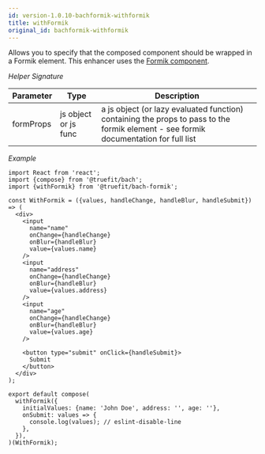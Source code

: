 ```yaml
---
id: version-1.0.10-bachformik-withformik
title: withFormik
original_id: bachformik-withformik
---
```


Allows you to specify that the composed component should be wrapped in a Formik element. This enhancer uses the [Formik component](https://jaredpalmer.com/formik/docs/api/formik).

_Helper Signature_

| Parameter | Type                 | Description                                                                                                                          |
| --------- | -------------------- | ------------------------------------------------------------------------------------------------------------------------------------ |
| formProps | js object or js func | a js object (or lazy evaluated function) containing the props to pass to the formik element - see formik documentation for full list |

_Example_

```
import React from 'react';
import {compose} from '@truefit/bach';
import {withFormik} from '@truefit/bach-formik';

const WithFormik = ({values, handleChange, handleBlur, handleSubmit}) => (
  <div>
    <input
      name="name"
      onChange={handleChange}
      onBlur={handleBlur}
      value={values.name}
    />
    <input
      name="address"
      onChange={handleChange}
      onBlur={handleBlur}
      value={values.address}
    />
    <input
      name="age"
      onChange={handleChange}
      onBlur={handleBlur}
      value={values.age}
    />

    <button type="submit" onClick={handleSubmit}>
      Submit
    </button>
  </div>
);

export default compose(
  withFormik({
    initialValues: {name: 'John Doe', address: '', age: ''},
    onSubmit: values => {
      console.log(values); // eslint-disable-line
    },
  }),
)(WithFormik);
```
